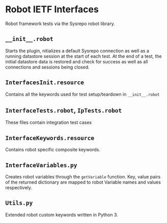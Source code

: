 # Robot IETF Interfaces
Robot framework tests via the Sysrepo robot library.

## `__init__.robot`
Starts the plugin, nitializes a default Sysrepo connection as well as a running  datastore session at the start of each test.
At the end of a test, the initial datastore data is restored and check for success as well as all connections and sessions being closed. 

## `InterfacesInit.resource`
Contains all the keywords used for test setup/teardown in `__init__.robot`

## `InterfaceTests.robot`, `IpTests.robot`
These files contain integration test cases

## `InterfaceKeywords.resource`
Contains robot specific composite keywords.

## `InterfaceVariables.py`
Creates robot variables through the `getVariable` function.
Key, value pairs of the returned dictionary are mapped to robot Variable names and values respectively.

## `Utils.py`
Extended robot custom keywords written in Python 3.
